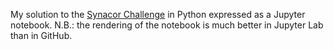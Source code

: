 My solution to the [Synacor Challenge](https://challenge.synacor.com)
in Python expressed as a Jupyter notebook.  N.B.: the rendering of the
notebook is much better in Jupyter Lab than in GitHub.
